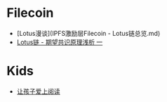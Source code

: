# Filecoin
- [Lotus漫谈](IPFS激励层Filecoin - Lotus链总览.md)
- [Lotus链 - 期望共识原理浅析 一](Lotus_expected_consensus1.md)

# Kids
- [让孩子爱上阅读](关于让孩子爱上阅读的清单.md)
